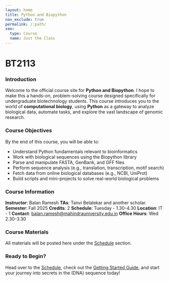 ```yaml
---
layout: home
title: Python and Biopython
nav_exclude: true
permalink: /:path/
seo:
  type: Course
  name: Just the Class
---
```


# BT2113

### Introduction

Welcome to the official course site for **Python and Biopython**. I hope to make this a hands-on, problem-solving course designed specifically for undergraduate biotechnology students. This course introduces you to the world of **computational biology**, using **Python** as a gateway to analyze biological data, automate tasks, and explore the vast landscape of genomic research.

### Course Objectives

By the end of this course, you will be able to:

- Understand Python fundamentals relevant to bioinformatics
- Work with biological sequences using the Biopython library
- Parse and manipulate FASTA, GenBank, and GFF files
- Perform sequence analysis (e.g., translation, transcription, motif search)
- Fetch data from online biological databases (e.g., NCBI, UniProt)
- Build scripts and mini-projects to solve real-world biological problems

### Course Information

**Instructor**: Balan Ramesh
**TAs**: Tanvi Belalekar and another scholar.
**Semester**: Fall 2025
**Credits**: 2
**Schedule**: Tuesday - 1.30-4.30
**Location**: IT - 1
**Contact**: balan.ramesh@mahindrauniversity.edu.in
**Office Hours**: Wed 2.30-3.30

### Course Materials

All materials will be posted here under the [Schedule](#) section.

### Ready to Begin?

Head over to the [Schedule](#), check out the [Getting Started Guide](#), and start your journey into secrets in the (DNA) sequence today!
